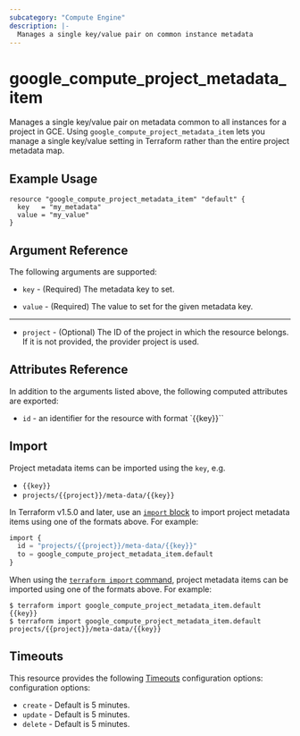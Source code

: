 ```yaml
---
subcategory: "Compute Engine"
description: |-
  Manages a single key/value pair on common instance metadata
---
```


# google_compute_project_metadata_item

Manages a single key/value pair on metadata common to all instances for
a project in GCE. Using `google_compute_project_metadata_item` lets you
manage a single key/value setting in Terraform rather than the entire
project metadata map.

## Example Usage

```hcl
resource "google_compute_project_metadata_item" "default" {
  key   = "my_metadata"
  value = "my_value"
}
```

## Argument Reference

The following arguments are supported:

* `key` - (Required) The metadata key to set.

* `value` - (Required) The value to set for the given metadata key.

- - -

* `project` - (Optional) The ID of the project in which the resource belongs. If it
    is not provided, the provider project is used.

## Attributes Reference

In addition to the arguments listed above, the following computed attributes are exported:

* `id` - an identifier for the resource with format `{{key}}``

## Import

Project metadata items can be imported using the `key`, e.g.

* `{{key}}`
* `projects/{{project}}/meta-data/{{key}}`

In Terraform v1.5.0 and later, use an [`import` block](https://developer.hashicorp.com/terraform/language/import) to import project metadata items using one of the formats above. For example:

```tf
import {
  id = "projects/{{project}}/meta-data/{{key}}"
  to = google_compute_project_metadata_item.default
}
```

When using the [`terraform import` command](https://developer.hashicorp.com/terraform/cli/commands/import), project metadata items can be imported using one of the formats above. For example:

```
$ terraform import google_compute_project_metadata_item.default {{key}}
$ terraform import google_compute_project_metadata_item.default projects/{{project}}/meta-data/{{key}}
```

## Timeouts

This resource provides the following
[Timeouts](https://developer.hashicorp.com/terraform/plugin/sdkv2/resources/retries-and-customizable-timeouts) configuration options: configuration options:

- `create` - Default is 5 minutes.
- `update` - Default is 5 minutes.
- `delete` - Default is 5 minutes.
